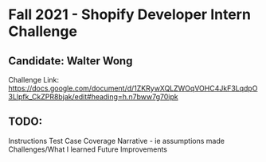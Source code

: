 # Fall 2021 - Shopify Developer Intern Challenge
## Candidate: Walter Wong
Challenge Link: https://docs.google.com/document/d/1ZKRywXQLZWOqVOHC4JkF3LqdpO3Llpfk_CkZPR8bjak/edit#heading=h.n7bww7g70ipk

## TODO:
Instructions
Test Case Coverage
Narrative - ie assumptions made
Challenges/What I learned
Future Improvements
